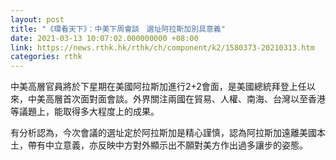 ```yaml
---
layout: post
title: "《環看天下》：中美下周會談　選址阿拉斯加別具意義"
date: 2021-03-13 10:07:02.000000000 +08:00
link: https://news.rthk.hk/rthk/ch/component/k2/1580373-20210313.htm
categories: rthk
---
```


中美高層官員將於下星期在美國阿拉斯加進行2+2會面，是美國總統拜登上任以來，中美高層首次面對面會談。外界關注兩國在貿易、人權、南海、台灣以至香港等議題上，能取得多大程度上的成果。

有分析認為，今次會議的選址定於阿拉斯加是精心謹慎，認為阿拉斯加遠離美國本土，帶有中立意義，亦反映中方對外顯示出不願對美方作出過多讓步的姿態。
